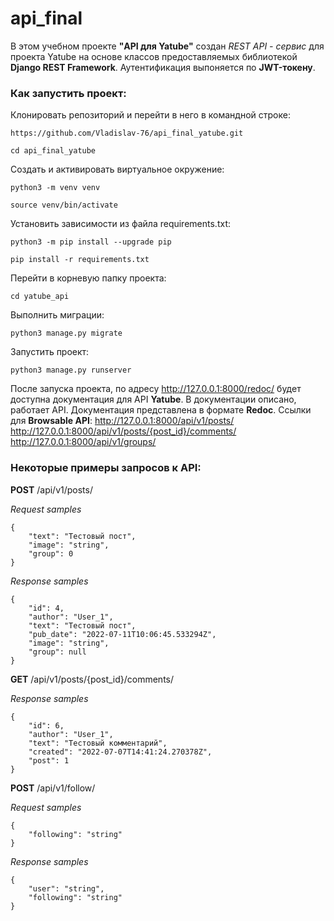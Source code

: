 # api_final

В этом учебном проекте **"API для Yatube"** создан *REST API - сервис* для проекта Yatube на основе классов предоставляемых библиотекой **Django REST Framework**.
Аутентификация выпоняется по **JWT-токену**.

### Как запустить проект:

Клонировать репозиторий и перейти в него в командной строке:

```
https://github.com/Vladislav-76/api_final_yatube.git
```

```
cd api_final_yatube
```

Cоздать и активировать виртуальное окружение:

```
python3 -m venv venv
```

```
source venv/bin/activate
```

Установить зависимости из файла requirements.txt:

```
python3 -m pip install --upgrade pip
```

```
pip install -r requirements.txt
```

Перейти в корневую папку проекта:

```
cd yatube_api
```

Выполнить миграции:

```
python3 manage.py migrate
```

Запустить проект:

```
python3 manage.py runserver
```
После запуска проекта, по адресу http://127.0.0.1:8000/redoc/ будет доступна документация для API **Yatube**. В документации описано, работает API. Документация представлена в формате **Redoc**.
Ссылки для **Browsable API**:
http://127.0.0.1:8000/api/v1/posts/
http://127.0.0.1:8000/api/v1/posts/{post_id}/comments/
http://127.0.0.1:8000/api/v1/groups/

### Некоторые примеры запросов к API:

**POST** /api/v1/posts/

*Request samples*
```
{
    "text": "Тестовый пост",
    "image": "string",
    "group": 0
}
```
*Response samples*
```
{
    "id": 4,
    "author": "User_1",
    "text": "Тестовый пост",
    "pub_date": "2022-07-11T10:06:45.533294Z",
    "image": "string",
    "group": null
}
```

**GET** /api/v1/posts/{post_id}/comments/

*Response samples*
```
{
    "id": 6,
    "author": "User_1",
    "text": "Тестовый комментарий",
    "created": "2022-07-07T14:41:24.270378Z",
    "post": 1
}
```

**POST** /api/v1/follow/

*Request samples*
```
{
    "following": "string"
}
```
*Response samples*
```
{
    "user": "string",
    "following": "string"
}
```